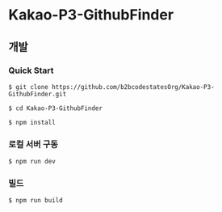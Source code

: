 # Kakao-P3-GithubFinder

## 개발

### Quick Start

```
$ git clone https://github.com/b2bcodestatesOrg/Kakao-P3-GithubFinder.git

$ cd Kakao-P3-GithubFinder

$ npm install
```

### 로컬 서버 구동

```
$ npm run dev
```

### 빌드

```
$ npm run build
```
